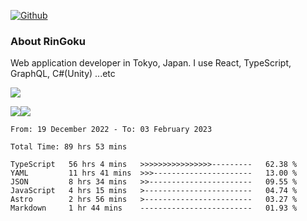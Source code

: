 [![Github](https://img.shields.io/github/followers/RinGoku?label=Follow&style=social)](https://github.com/RinGoku)

### About RinGoku
Web application developer in Tokyo, Japan.
I use React, TypeScript, GraphQL, C#(Unity) ...etc

![](https://github-profile-summary-cards.vercel.app/api/cards/profile-details?username=RinGoku&theme=default)

![](https://github-profile-summary-cards.vercel.app/api/cards/repos-per-language?username=RinGoku&theme=default)![](https://github-profile-summary-cards.vercel.app/api/cards/stats?username=RinGoku&theme=default)

<!--START_SECTION:waka-->

```text
From: 19 December 2022 - To: 03 February 2023

Total Time: 89 hrs 53 mins

TypeScript   56 hrs 4 mins   >>>>>>>>>>>>>>>>---------   62.38 %
YAML         11 hrs 41 mins  >>>----------------------   13.00 %
JSON         8 hrs 34 mins   >>-----------------------   09.55 %
JavaScript   4 hrs 15 mins   >------------------------   04.74 %
Astro        2 hrs 56 mins   >------------------------   03.27 %
Markdown     1 hr 44 mins    -------------------------   01.93 %
```

<!--END_SECTION:waka-->
